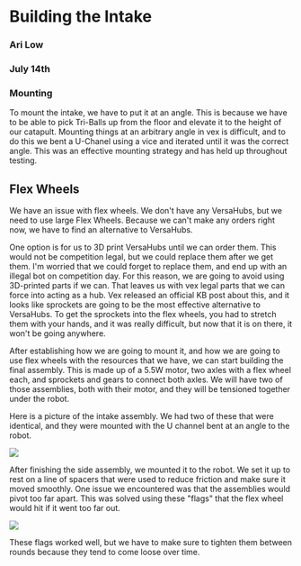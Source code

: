 # Building the Intake
### Ari Low
### July 14th

### Mounting

To mount the intake, we have to put it at an angle. This is because we have to be able to pick Tri-Balls up from the floor and elevate it to the height of our catapult. Mounting things at an arbitrary angle in vex is difficult, and to do this we bent a U-Chanel using a vice and iterated until it was the correct angle. This was an effective mounting strategy and has held up throughout testing. 

## Flex Wheels
We have an issue with flex wheels. We don't have any VersaHubs, but we need to use large Flex Wheels. Because we can't make any orders right now, we have to find an alternative to VersaHubs. 

One option is for us to 3D print VersaHubs until we can order them. This would not be competition legal, but we could replace them after we get them. I'm worried that we could forget to replace them, and end up with an illegal bot on competition day. For this reason, we are going to avoid using 3D-printed parts if we can. That leaves us with vex legal parts that we can force into acting as a hub. Vex released an official KB post about this, and it looks like sprockets are going to be the most effective alternative to VersaHubs. To get the sprockets into the flex wheels, you had to stretch them with your hands, and it was really difficult, but now that it is on there, it won't be going anywhere. 

After establishing how we are going to mount it, and how we are going to use flex wheels with the resources that we have, we can start building the final assembly. This is made up of a 5.5W motor, two axles with a flex wheel each, and sprockets and gears to connect both axles. We will have two of those assemblies, both with their motor, and they will be tensioned together under the robot. 


Here is a picture of the intake assembly. We had two of these that were identical, and they were mounted with the U channel bent at an angle to the robot. 

![](images/intakeSideAssembley.jpg)

After finishing the side assembly, we mounted it to the robot. We set it up to rest on a line of spacers that were used to reduce friction and make sure it moved smoothly. One issue we encountered was that the assemblies would pivot too far apart. This was solved using these "flags" that the flex wheel would hit if it went too far out. 

![](images/flags.jpg)

These flags worked well, but we have to make sure to tighten them between rounds because they tend to come loose over time. 